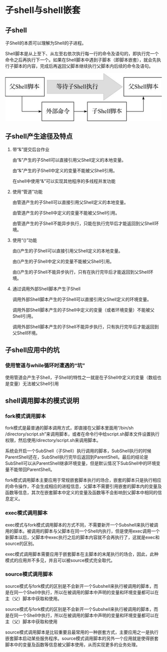 # 子shell与shell嵌套

## 子shell

子Shell的本质可以理解为Shell的子进程。

Shell脚本是从上至下、从左至右依次执行每一行的命令及语句的，即执行完一个命令之后再执行下一个。如果在Shell脚本中遇到子脚本（即脚本嵌套），就会先执行子脚本的内容，完成后再返回父脚本继续执行父脚本内后续的命令及语句。

![image-20220304223949453](子shell与shell嵌套.assets\image-20220304223949453.png)

## 子shell产生途径及特点

1. 带“&”提交后台作业

   由“&”产生的子Shell可以直接引用父Shell定义的本地变量。

   由“&”产生的子Shell中定义的变量不能被父Shell引用。

   在shell中使用“&”可以实现其他程序的多线程并发功能

2. 使用“管道”功能

   由管道产生的子Shell可以直接引用父Shell定义的本地变量。

   由管道产生的子Shell中定义的变量不能被父Shell引用。

   由管道产生的子Shell不能异步执行，只能在执行完毕后才能返回到父Shell环境。

3. 使用“()”功能

   由()产生的子Shell可以直接引用父Shell定义的本地变量。

   由()产生的子Shell中定义的变量不能被父Shell引用。

   由()产生的子Shell不能异步执行，只有在执行完毕后才能返回到父Shell环境。

4. 通过调用外部Shell脚本产生子Shell

   调用外部Shell脚本产生的子Shell可以直接引用父Shell定义的环境变量。

   调用外部Shell脚本产生的子Shell中定义的变量（或者环境变量）不能被父Shell引用。

   调用外部Shell脚本产生的子Shell不能异步执行，只有执行完毕后才能返回到父Shell环境。

## 子shell应用中的坑

### 使用管道与while循环时遭遇的“坑”

使用管道会产生子Shell，子Shell的特性之一就是在子Shell中定义的变量（数组也是变量）无法被父Shell引用

## shell调用脚本的模式说明

### fork模式调用脚本

fork模式是最普通的脚本调用方式，即直接在父脚本里面用“/bin/sh /directory/script.sh”来调用脚本，或者在命令行中给script.sh脚本文件设置执行权限，然后使用/directory/script.sh来调用脚本。

系统会开启一个SubShell（子Shell）执行调用的脚本，SubShell执行的时候ParentShell还在，SubShell执行完毕后返回到ParentShell。最后的结论是SubShell可以从ParentShell继承环境变量，但是默认情况下SubShell中的环境变量不能带回ParentShell。

fork模式调用脚本主要应用于常规嵌套脚本执行的场合，嵌套的脚本只是执行相应的命令操作，不会生成相应的进程信息，父脚本不需要引用嵌套的脚本内的变量及函数等信息，其次在嵌套脚本中定义的变量及函数等不会影响到父脚本中相同的信息定义。

### exec模式调用脚本

exec模式与fork模式调用脚本的方式不同，不需要新开一个Subshell来执行被调用的脚本。被调用的脚本与父脚本在同一个Shell内执行，但是使用exec调用一个新脚本以后，父脚本中exec执行之后的脚本内容就不会再执行了，这就是exec和source的区别。

exec模式调用脚本需要应用于嵌套脚本在主脚本的末尾执行的场合，因此，此种模式的应用并不多见，并且可以被source模式完全取代。

### source模式调用脚本

source模式与fork模式的区别是不会新开一个Subshell来执行被调用的脚本，而是在同一个Shell中执行，所以在被调用的脚本中声明的变量和环境变量都可以在主（父）脚本中获取和使用。

source模式与fork模式的区别是不会新开一个Subshell来执行被调用的脚本，而是在同一个Shell中执行，所以在被调用的脚本中声明的变量和环境变量都可以在主（父）脚本中获取和使用

source模式调用脚本是比较重要且最常用的一种嵌套方式，主要应用之一是执行嵌套脚本启动某些服务程序。source模式调用脚本的另外一个应用就是使得嵌套脚本中的变量及函数等信息被父脚本使用，从而实现更多的业务处理。
